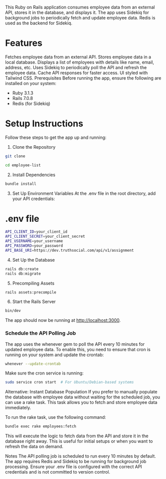 This Ruby on Rails application consumes employee data from an external API, stores it in the database, and displays it. The app uses Sidekiq for background jobs to periodically fetch and update employee data. Redis is used as the backend for Sidekiq.

# Features
Fetches employee data from an external API.
Stores employee data in a local database.
Displays a list of employees with details like name, email, address, etc.
Uses Sidekiq to periodically poll the API and refresh the employee data.
Cache API responses for faster access.
UI styled with Tailwind CSS.
Prerequisites
Before running the app, ensure the following are installed on your system:

* Ruby 3.1.3
* Rails 7.0.8
* Redis (for Sidekiq)
# Setup Instructions
  
Follow these steps to get the app up and running:

1. Clone the Repository
```bash
git clone
```
```bash
cd employee-list
```
2. Install Dependencies
```bash
bundle install
```
3. Set Up Environment Variables
At the .env file in the root directory, add your API credentials:

# .env file
```bash
API_CLIENT_ID=your_client_id
API_CLIENT_SECRET=your_client_secret
API_USERNAME=your_username
API_PASSWORD=your_password
API_BASE_URI=https://dev.truthsocial.com/api/v1/assignment
```
4. Set Up the Database
```bash
rails db:create
rails db:migrate
```
5. Precompiling Assets
```bash
rails assets:precompile
```
6. Start the Rails Server
```bash
bin/dev
```
The app should now be running at <a href="http://localhost:3000">http://localhost:3000</a>.

### Schedule the API Polling Job
The app uses the whenever gem to poll the API every 10 minutes for updated employee data. To enable this, you need to ensure that cron is running on your system and update the crontab:
```bash
whenever --update-crontab
```
Make sure the cron service is running:
```bash
sudo service cron start  # For Ubuntu/Debian-based systems
```

Alternative: Instant Database Population
If you prefer to manually populate the database with employee data without waiting for the scheduled job, you can use a rake task. This task allows you to fetch and store employee data immediately.

To run the rake task, use the following command:
```bash
bundle exec rake employees:fetch
```
This will execute the logic to fetch data from the API and store it in the database right away. This is useful for initial setups or when you want to refresh the data on demand.

Notes
The API polling job is scheduled to run every 10 minutes by default.
The app requires Redis and Sidekiq to be running for background job processing.
Ensure your .env file is configured with the correct API credentials and is not committed to version control.
